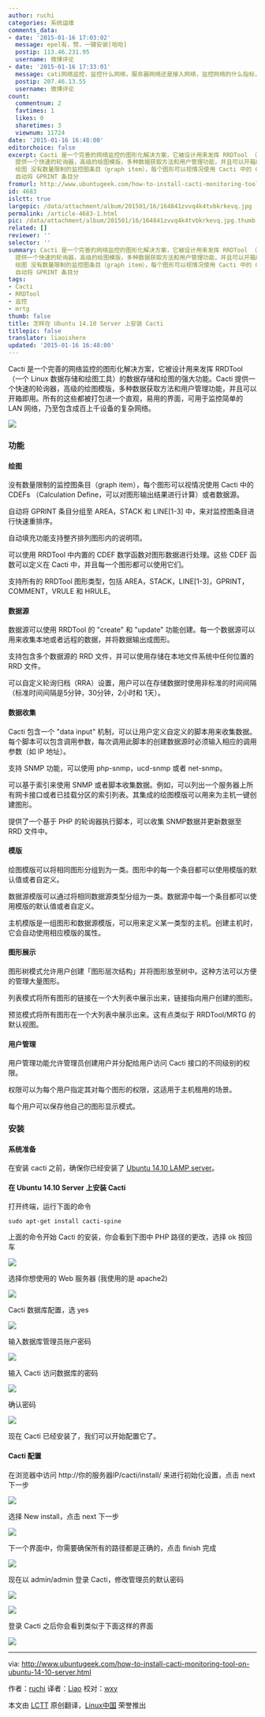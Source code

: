 ```yaml
---
author: ruchi
categories: 系统运维
comments_data:
- date: '2015-01-16 17:03:02'
  message: epel有，赞，一键安装[哈哈]
  postip: 113.46.231.95
  username: 微博评论
- date: '2015-01-16 17:33:01'
  message: cati网络监控，监控什么网络，服务器网络还是接入网络，监控网络的什么指标，还是告警
  postip: 207.46.13.55
  username: 微博评论
count:
  commentnum: 2
  favtimes: 1
  likes: 0
  sharetimes: 3
  viewnum: 11724
date: '2015-01-16 16:48:00'
editorchoice: false
excerpt: Cacti 是一个完善的网络监控的图形化解决方案，它被设计用来发挥 RRDTool （一个 Linux 数据存储和绘图工具）的数据存储和绘图的强大功能。Cacti
  提供一个快速的轮询器，高级的绘图模版，多种数据获取方法和用户管理功能，并且可以开箱即用。所有的这些都被打包进一个直观，易用的界面，可用于监控简单的 LAN 网络，乃至包含成百上千设备的复杂网络。  功能
  绘图 没有数量限制的监控图条目（graph item），每个图形可以视情况使用 Cacti 中的 CDEFs （Calculation Define，可以对图形输出结果进行计算）或者数据源。
  自动将 GPRINT 条目分
fromurl: http://www.ubuntugeek.com/how-to-install-cacti-monitoring-tool-on-ubuntu-14-10-server.html
id: 4683
islctt: true
largepic: /data/attachment/album/201501/16/164841zvvq4k4tvbkrkevq.jpg
permalink: /article-4683-1.html
pic: /data/attachment/album/201501/16/164841zvvq4k4tvbkrkevq.jpg.thumb.jpg
related: []
reviewer: ''
selector: ''
summary: Cacti 是一个完善的网络监控的图形化解决方案，它被设计用来发挥 RRDTool （一个 Linux 数据存储和绘图工具）的数据存储和绘图的强大功能。Cacti
  提供一个快速的轮询器，高级的绘图模版，多种数据获取方法和用户管理功能，并且可以开箱即用。所有的这些都被打包进一个直观，易用的界面，可用于监控简单的 LAN 网络，乃至包含成百上千设备的复杂网络。  功能
  绘图 没有数量限制的监控图条目（graph item），每个图形可以视情况使用 Cacti 中的 CDEFs （Calculation Define，可以对图形输出结果进行计算）或者数据源。
  自动将 GPRINT 条目分
tags:
- Cacti
- RRDTool
- 监控
- mrtg
thumb: false
title: 怎样在 Ubuntu 14.10 Server 上安装 Cacti
titlepic: false
translator: liaoishere
updated: '2015-01-16 16:48:00'
---
```


Cacti 是一个完善的网络监控的图形化解决方案，它被设计用来发挥 RRDTool （一个 Linux 数据存储和绘图工具）的数据存储和绘图的强大功能。Cacti 提供一个快速的轮询器，高级的绘图模版，多种数据获取方法和用户管理功能，并且可以开箱即用。所有的这些都被打包进一个直观，易用的界面，可用于监控简单的 LAN 网络，乃至包含成百上千设备的复杂网络。


![](/data/attachment/album/201501/16/164841zvvq4k4tvbkrkevq.jpg)


### 功能


#### 绘图


没有数量限制的监控图条目（graph item），每个图形可以视情况使用 Cacti 中的 CDEFs （Calculation Define，可以对图形输出结果进行计算）或者数据源。


自动将 GPRINT 条目分组至 AREA，STACK 和 LINE[1-3] 中，来对监控图条目进行快速重排序。


自动填充功能支持整齐排列图形内的说明项。


可以使用 RRDTool 中内置的 CDEF 数学函数对图形数据进行处理。这些 CDEF 函数可以定义在 Cacti 中，并且每一个图形都可以使用它们。


支持所有的 RRDTool 图形类型，包括 AREA，STACK，LINE[1-3]，GPRINT，COMMENT，VRULE 和 HRULE。


#### 数据源


数据源可以使用 RRDTool 的 "create" 和 "update" 功能创建。每一个数据源可以用来收集本地或者远程的数据，并将数据输出成图形。


支持包含多个数据源的 RRD 文件，并可以使用存储在本地文件系统中任何位置的 RRD 文件。


可以自定义轮询归档（RRA）设置，用户可以在存储数据时使用非标准的时间间隔（标准时间间隔是5分钟，30分钟，2小时和 1天）。


#### 数据收集


Cacti 包含一个 "data input" 机制，可以让用户定义自定义的脚本用来收集数据。每个脚本可以包含调用参数，每次调用此脚本的创建数据源时必须输入相应的调用参数（如 IP 地址）。


支持 SNMP 功能，可以使用 php-snmp，ucd-snmp 或者 net-snmp。


可以基于索引来使用 SNMP 或者脚本收集数据。例如，可以列出一个服务器上所有网卡接口或者已挂载分区的索引列表。其集成的绘图模版可以用来为主机一键创建图形。


提供了一个基于 PHP 的轮询器执行脚本，可以收集 SNMP数据并更新数据至 RRD 文件中。


#### 模版


绘图模版可以将相同图形分组到为一类。图形中的每一个条目都可以使用模版的默认值或者自定义。


数据源模版可以通过将相同数据源类型分组为一类。数据源中每一个条目都可以使用模版的默认值或者自定义。


主机模版是一组图形和数据源模版，可以用来定义某一类型的主机。创建主机时，它会自动使用相应模版的属性。


#### 图形展示


图形树模式允许用户创建「图形层次结构」并将图形放至树中。这种方法可以方便的管理大量图形。


列表模式将所有图形的链接在一个大列表中展示出来，链接指向用户创建的图形。


预览模式将所有图形在一个大列表中展示出来。这有点类似于 RRDTool/MRTG 的默认视图。


#### 用户管理


用户管理功能允许管理员创建用户并分配给用户访问 Cacti 接口的不同级别的权限。


权限可以为每个用户指定其对每个图形的权限，这适用于主机租用的场景。


每个用户可以保存他自己的图形显示模式。


### 安装


#### 系统准备


在安装 cacti 之前，确保你已经安装了 [Ubuntu 14.10 LAMP server](http://www.ubuntugeek.com/www.ubuntugeek.com/step-by-step-ubuntu-14-10-utopic-unicorn-lamp-server-setup.html)。


#### 在 Ubuntu 14.10 Server 上安装 Cacti


打开终端，运行下面的命令



```
sudo apt-get install cacti-spine

```

上面的命令开始 Cacti 的安装，你会看到下图中 PHP 路径的更改，选择 ok 按回车


![](/data/attachment/album/201501/16/164843x3kb6bhnbnb33z9m.png)


选择你想使用的 Web 服务器 (我使用的是 apache2)


![](/data/attachment/album/201501/16/164844g6aywd8j99s8syao.png)


Cacti 数据库配置，选 yes


![](/data/attachment/album/201501/16/164844mf022ggq90idg89m.png)


输入数据库管理员账户密码


![](/data/attachment/album/201501/16/164845ck5kubv45fcq4r10.png)


输入 Cacti 访问数据库的密码


![](/data/attachment/album/201501/16/164846n14evxnuvxkx4sre.png)


确认密码


![](/data/attachment/album/201501/16/164846osrq3r3qq30reb3r.png)


现在 Cacti 已经安装了，我们可以开始配置它了。


#### Cacti 配置


在浏览器中访问 http://你的服务器IP/cacti/install/ 来进行初始化设置，点击 next 下一步


![](/data/attachment/album/201501/16/164848vz99zh8dfxa8rk8f.png)


选择 New install，点击 next 下一步


![](/data/attachment/album/201501/16/164849l2oc6uukvb2x8c5f.png)


下一个界面中，你需要确保所有的路径都是正确的，点击 finish 完成


![](/data/attachment/album/201501/16/164852h0kkww8wxkaxwsok.png)


现在以 admin/admin 登录 Cacti，修改管理员的默认密码


![](/data/attachment/album/201501/16/164854xpjzk1bs1a11pjaz.png)


![](/data/attachment/album/201501/16/164855ho9np3q3lb0jn1sb.png)


登录 Cacti 之后你会看到类似于下面这样的界面


![](/data/attachment/album/201501/16/164857mjqxokwbqq2227a2.png)




---


via: <http://www.ubuntugeek.com/how-to-install-cacti-monitoring-tool-on-ubuntu-14-10-server.html>


作者：[ruchi](http://www.ubuntugeek.com/author/ubuntufix) 译者：[Liao](https://github.com/liaoishere) 校对：[wxy](https://github.com/wxy)


本文由 [LCTT](https://github.com/LCTT/TranslateProject) 原创翻译，[Linux中国](http://linux.cn/) 荣誉推出